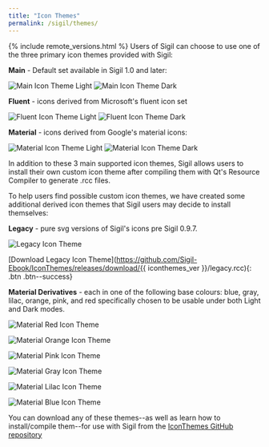 ```yaml
---
title: "Icon Themes"
permalink: /sigil/themes/
---
```


{% include remote_versions.html %}
Users of Sigil can choose to use one of the three primary icon themes provided with Sigil:

__Main__ - Default set available in Sigil 1.0 and later:

![Main Icon Theme Light](https://raw.githubusercontent.com/Sigil-Ebook/Sigil/master/src/Resource_Files/icon/Main.png)
![Main Icon Theme Dark](https://raw.githubusercontent.com/Sigil-Ebook/Sigil/master/src/Resource_Files/icon/Main_dark.png)

__Fluent__ - icons derived from Microsoft's fluent icon set

![Fluent Icon Theme Light](https://raw.githubusercontent.com/Sigil-Ebook/Sigil/master/src/Resource_Files/icon/Fluent.png)
![Fluent Icon Theme Dark](https://raw.githubusercontent.com/Sigil-Ebook/Sigil/master/src/Resource_Files/icon/Fluent_dark.png)
     
__Material__ - icons derived from Google's material icons:

![Material Icon Theme Light](https://raw.githubusercontent.com/Sigil-Ebook/Sigil/master/src/Resource_Files/icon/Material.png)
![Material Icon Theme Dark](https://raw.githubusercontent.com/Sigil-Ebook/Sigil/master/src/Resource_Files/icon/Material_dark.png)

In addition to these 3 main supported icon themes, Sigil allows users to install their own custom icon theme after compiling them with Qt's Resource Compiler to generate .rcc files.

To help users find possible custom icon themes, we have created some additional derived icon themes that Sigil
users may decide to install themselves:

__Legacy__ - pure svg versions of Sigil's icons pre Sigil 0.9.7.

![Legacy Icon Theme](https://raw.githubusercontent.com/Sigil-Ebook/IconThemes/master/images/legacy.png)

[Download Legacy Icon Theme](https://github.com/Sigil-Ebook/IconThemes/releases/download/{{ iconthemes_ver }}/legacy.rcc){: .btn .btn--success}

__Material Derivatives__ - each in one of the following base colours: blue, gray, lilac, orange, pink, and red specifically chosen to be usable under both Light and Dark modes.

![Material Red Icon Theme](https://raw.githubusercontent.com/Sigil-Ebook/IconThemes/master/images/material-red.png)

![Material Orange Icon Theme](https://raw.githubusercontent.com/Sigil-Ebook/IconThemes/master/images/material-orange.png)

![Material Pink Icon Theme](https://raw.githubusercontent.com/Sigil-Ebook/IconThemes/master/images/material-pink.png)

![Material Gray Icon Theme](https://raw.githubusercontent.com/Sigil-Ebook/IconThemes/master/images/material-gray.png)

![Material Lilac Icon Theme](https://raw.githubusercontent.com/Sigil-Ebook/IconThemes/master/images/material-lilac.png)

![Material Blue Icon Theme](https://raw.githubusercontent.com/Sigil-Ebook/IconThemes/master/images/material-blue.png)

You can download any of these themes--as well as learn how to install/compile them--for use with Sigil from the [IconThemes GitHub repository](https://github.com/Sigil-Ebook/IconThemes)